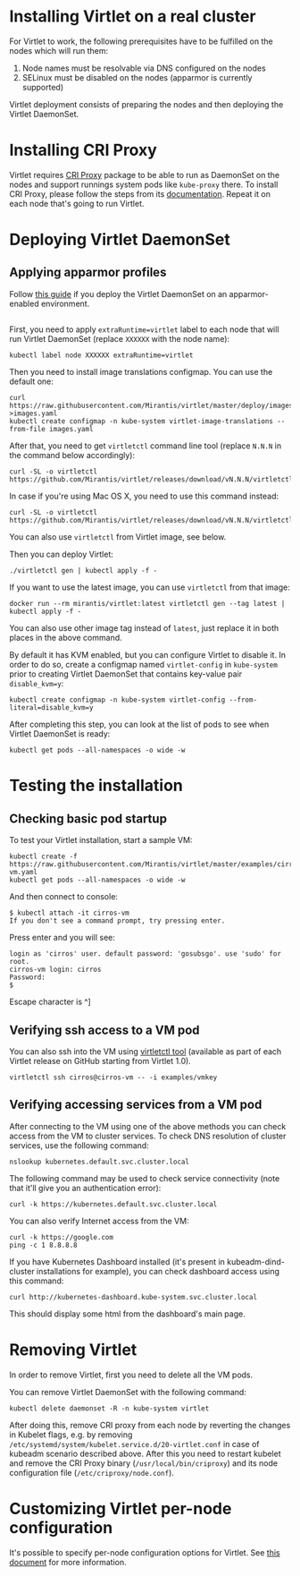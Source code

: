 # Installing Virtlet on a real cluster

For Virtlet to work, the following prerequisites have to be fulfilled
on the nodes which will run them:

1. Node names must be resolvable via DNS configured on the nodes
1. SELinux must be disabled on the nodes (apparmor is currently supported)

Virtlet deployment consists of preparing the nodes and then deploying
the Virtlet DaemonSet.

# Installing CRI Proxy

Virtlet requires [CRI Proxy](https://github.com/Mirantis/criproxy)
package to be able to run as DaemonSet on the nodes and support
runnings system pods like `kube-proxy` there. To install CRI Proxy,
please follow the steps from its
[documentation](https://github.com/Mirantis/criproxy/blob/master/README.md).
Repeat it on each node that's going to run Virtlet.

# Deploying Virtlet DaemonSet

## Applying apparmor profiles
Follow [this guide](apparmor) if you deploy
the Virtlet DaemonSet on an apparmor-enabled environment.
##

First, you need to apply `extraRuntime=virtlet` label to each node that will run Virtlet DaemonSet (replace `XXXXXX` with the node name):
```
kubectl label node XXXXXX extraRuntime=virtlet
```

Then you need to install image translations configmap. You can use the default one:
```
curl https://raw.githubusercontent.com/Mirantis/virtlet/master/deploy/images.yaml >images.yaml
kubectl create configmap -n kube-system virtlet-image-translations --from-file images.yaml
```

After that, you need to get `virtletctl` command line tool (replace `N.N.N` in the command below accordingly):
```
curl -SL -o virtletctl https://github.com/Mirantis/virtlet/releases/download/vN.N.N/virtletctl
```
In case if you're using Mac OS X, you need to use this command instead:
```
curl -SL -o virtletctl https://github.com/Mirantis/virtlet/releases/download/vN.N.N/virtletctl.darwin
```
You can also use `virtletctl` from Virtlet image, see below.

Then you can deploy Virtlet:
```
./virtletctl gen | kubectl apply -f -
```

If you want to use the latest image, you can use `virtletctl` from that image:
```
docker run --rm mirantis/virtlet:latest virtletctl gen --tag latest | kubectl apply -f -
```
You can also use other image tag instead of `latest`, just replace it in both places
in the above command.

By default it has KVM enabled, but you can configure Virtlet to
disable it.  In order to do so, create a configmap named
`virtlet-config` in `kube-system` prior to creating Virtlet DaemonSet
that contains key-value pair `disable_kvm=y`:
```
kubectl create configmap -n kube-system virtlet-config --from-literal=disable_kvm=y
```

After completing this step, you can look at the list of pods to see
when Virtlet DaemonSet is ready:
```
kubectl get pods --all-namespaces -o wide -w
```

# Testing the installation

## Checking basic pod startup

To test your Virtlet installation, start a sample VM:
```
kubectl create -f https://raw.githubusercontent.com/Mirantis/virtlet/master/examples/cirros-vm.yaml
kubectl get pods --all-namespaces -o wide -w
```

And then connect to console:
```
$ kubectl attach -it cirros-vm
If you don't see a command prompt, try pressing enter.
```

Press enter and you will see:

```
login as 'cirros' user. default password: 'gosubsgo'. use 'sudo' for root.
cirros-vm login: cirros
Password:
$
```

Escape character is ^]

## Verifying ssh access to a VM pod

You can also ssh into the VM using
[virtletctl tool](../../reference/virtletctl/) (available as part
of each Virtlet release on GitHub starting from Virtlet 1.0).

```
virtletctl ssh cirros@cirros-vm -- -i examples/vmkey
```

## Verifying accessing services from a VM pod

After connecting to the VM using one of the above methods you can check access
from the VM to cluster services. To check DNS resolution of cluster services,
use the following command:

```
nslookup kubernetes.default.svc.cluster.local
```

The following command may be used to check service connectivity (note that
it'll give you an authentication error):

```
curl -k https://kubernetes.default.svc.cluster.local
```

You can also verify Internet access from the VM:

```
curl -k https://google.com
ping -c 1 8.8.8.8
```

If you have Kubernetes Dashboard installed (it's present in
kubeadm-dind-cluster installations for example), you can check
dashboard access using this command:

```
curl http://kubernetes-dashboard.kube-system.svc.cluster.local
```

This should display some html from the dashboard's main page.

# Removing Virtlet

In order to remove Virtlet, first you need to delete all the VM pods.

You can remove Virtlet DaemonSet with the following command:
```
kubectl delete daemonset -R -n kube-system virtlet
```

After doing this, remove CRI proxy from each node by reverting the
changes in Kubelet flags, e.g. by removing
`/etc/systemd/system/kubelet.service.d/20-virtlet.conf` in case of
kubeadm scenario described above. After this you need to restart
kubelet and remove the CRI Proxy binary (`/usr/local/bin/criproxy`)
and its node configuration file (`/etc/criproxy/node.conf`).

# Customizing Virtlet per-node configuration

It's possible to specify per-node configuration options for Virtlet.
See [this document](../../reference/config/) for more information.
